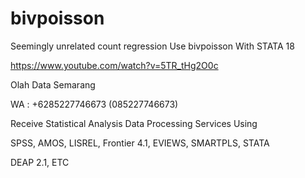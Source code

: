 # bivpoisson
Seemingly unrelated count regression Use bivpoisson With STATA 18

https://www.youtube.com/watch?v=5TR_tHg2O0c

Olah Data Semarang

WA : +6285227746673 (085227746673)

Receive Statistical Analysis Data Processing Services Using

SPSS, AMOS, LISREL, Frontier 4.1, EVIEWS, SMARTPLS, STATA

DEAP 2.1, ETC
